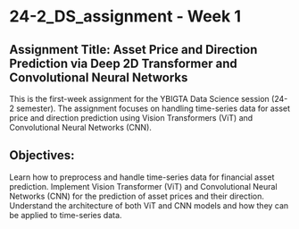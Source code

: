 # 24-2_DS_assignment - Week 1
## Assignment Title: Asset Price and Direction Prediction via Deep 2D Transformer and Convolutional Neural Networks
This is the first-week assignment for the YBIGTA Data Science session (24-2 semester). The assignment focuses on handling time-series data for asset price and direction prediction using Vision Transformers (ViT) and Convolutional Neural Networks (CNN).

## Objectives:
Learn how to preprocess and handle time-series data for financial asset prediction.
Implement Vision Transformer (ViT) and Convolutional Neural Networks (CNN) for the prediction of asset prices and their direction.
Understand the architecture of both ViT and CNN models and how they can be applied to time-series data.
